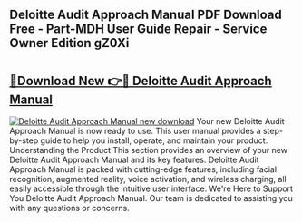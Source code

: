 ## Deloitte Audit Approach Manual PDF Download Free - Part-MDH User Guide Repair - Service Owner Edition gZ0Xi

# <h2><a href="http://bc21634.oget.top/?id=Deloitte+Audit+Approach+Manual">🔗Download New 👉🔴 Deloitte Audit Approach Manual</a></h2>

[![Deloitte Audit Approach Manual new download](https://i.imgur.com/5g1atiW.png)](http://bc21634.oget.top/?id=Deloitte+Audit+Approach+Manual)
Your new Deloitte Audit Approach Manual is now ready to use. This user manual provides a step-by-step guide to help you install, operate, and maintain your product. Understanding the Product This section provides an overview of your new Deloitte Audit Approach Manual and its key features. Deloitte Audit Approach Manual is packed with cutting-edge features, including facial recognition, augmented reality, voice activation, and wireless charging, all easily accessible through the intuitive user interface. We're Here to Support You Deloitte Audit Approach Manual. Our team is dedicated to assisting you with any questions or concerns.
